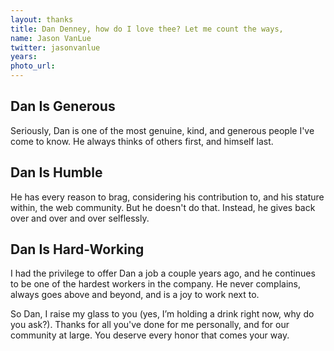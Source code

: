 ```yaml
---
layout: thanks
title: Dan Denney, how do I love thee? Let me count the ways,
name: Jason VanLue
twitter: jasonvanlue
years:
photo_url:
---
```


## Dan Is Generous
Seriously, Dan is one of the most genuine, kind, and generous people I've come to know. He always thinks of others first, and himself last.

## Dan Is Humble
He has every reason to brag, considering his contribution to, and his stature within, the web community. But he doesn't do that. Instead, he gives back over and over and over selflessly.

## Dan Is Hard-Working
I had the privilege to offer Dan a job a couple years ago, and he continues to be one of the hardest workers in the company. He never complains, always goes above and beyond, and is a joy to work next to.

So Dan, I raise my glass to you (yes, I’m holding a drink right now, why do you ask?). Thanks for all you've done for me personally, and for our community at large. You deserve every honor that comes your way.
